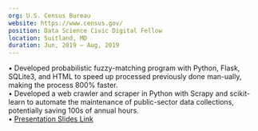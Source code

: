 ```yaml
---
org: U.S. Census Bureau
website: https://www.census.gov/
position: Data Science Civic Digital Fellow
location: Suitland, MD
duration: Jun, 2019 — Aug, 2019
---
```

  &bull; Developed probabilistic fuzzy-matching program with Python, Flask, SQLite3, and HTML to speed up processed previously done man-ually, making the process 800% faster.  
  &bull; Developed a web crawler and scraper in Python with Scrapy and scikit-learn to automate the maintenance of public-sector data collections, potentially saving 100s of annual hours.  
  &bull; <a href="https://github.com/codingitforward/cdfdemoday2019/blob/master/Automating_Frame_Maintenance_and_Frame_Matching.pdf" target="_blank" class="underline">Presentation Slides Link</a>  
